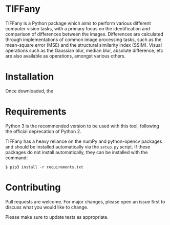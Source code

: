 # TIFFany
TIFFany is a Python package which aims to perform various different computer vision tasks, with a primary focus on the identification and comparison of differences between the images. Differences are calculated through implementations of common image processing tasks, such as the mean-square error (MSE) and the structural similarity index (SSIM). Visual operations such as the Gaussian blur, median blur, absolute difference, etc are also available as operations, amongst various others.

# Installation
Once downloaded, the 

# Requirements
Python 3 is the recommended version to be used with this tool, following the official deprecation of Python 2.

TIFFany has a heavy reliance on the numPy and python-opencv packages and should be installed automatically via the `setup.py` script. If these packages do not install automatically, they can be installed with the command:

`$ pip3 install -r requirements.txt`

# Contributing
Pull requests are welcome. For major changes, please open an issue first to discuss what you would like to change.

Please make sure to update tests as appropriate.
